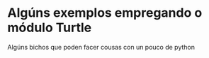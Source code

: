 # Algúns exemplos empregando o módulo Turtle

Algúns bichos que poden facer cousas con un pouco de python
